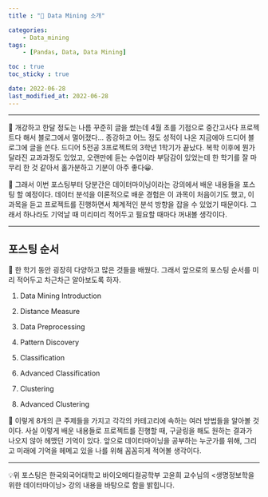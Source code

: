 ```yaml
---
title : "🧩 Data Mining 소개"

categories:
    - Data_mining
tags:
    - [Pandas, Data, Data Mining]

toc : true
toc_sticky : true

date: 2022-06-28
last_modified_at: 2022-06-28
---  
```

* * *

🧩 개강하고 한달 정도는 나름 꾸준히 글을 썼는데 4월 초를 기점으로 중간고사다 프로젝트다 해서 블로그에서 멀어졌다... 종강하고 어느 정도 성적이 나온 지금에야 드디어 블로그에 글을 쓴다. 드디어 5전공 3프로젝트의 3학년 1학기가 끝났다. 복학 이후에 뭔가 달라진 교과과정도 있었고, 오랜만에 듣는 수업이라 부담감이 있었는데 한 학기를 잘 마무리 한 것 같아서 홀가분하고 기분이 아주 좋다😀.  

🧩 그래서 이번 포스팅부터 당분간은 데이터마이닝이라는 강의에서 배운 내용들을 포스팅 할 예정이다. 데이터 분석을 이론적으로 배운 경험은 이 과목이 처음이기도 했고, 이 과목을 듣고 프로젝트를 진행하면서 체계적인 분석 방향을 잡을 수 있었기 때문이다. 그래서 하나라도 기억날 때 미리미리 적어두고 필요할 때마다 꺼내볼 생각이다.  

* * *

## 포스팅 순서  
  
🧩 한 학기 동안 굉장히 다양하고 많은 것들을 배웠다. 그래서 앞으로의 포스팅 순서를 미리 적어두고 차근차근 알아보도록 하자.  

1. Data Mining Introduction  
  
2. Distance Measure  
  
3. Data Preprocessing  

4. Pattern Discovery   
  
5. Classification  

6. Advanced Classification  

7. Clustering  

8. Advanced Clustering  

🧩 이렇게 8개의 큰 주제들을 가지고 각각의 카테고리에 속하는 여러 방법들을 알아볼 것이다. 사실 이렇게 배운 내용들로 프로젝트를 진행할 때, 구글링을 해도 원하는 결과가 나오지 않아 헤맸던 기억이 있다. 앞으로 데이터마이닝을 공부하는 누군가를 위해, 그리고 미래에 기억을 헤메고 있을 나를 위해 꼼꼼히게 적어볼 생각이다.  

* * *
<div style="text-align: left">💡위 포스팅은 한국외국어대학교 바이오메디컬공학부 고윤희 교수님의 <생명정보학을 위한 데이터마이닝> 강의 내용을 바탕으로 함을 밝힙니다.</div>


